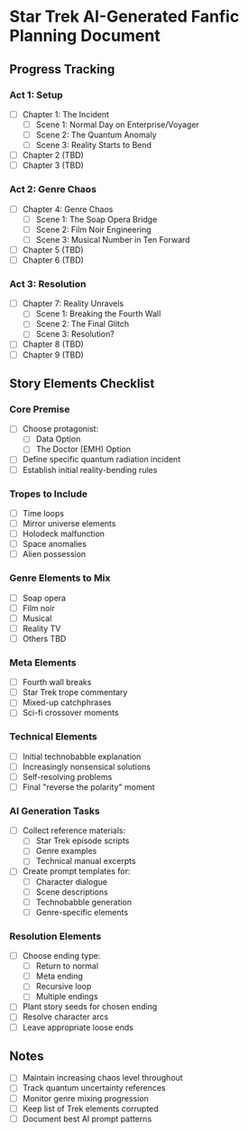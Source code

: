 # Star Trek AI-Generated Fanfic Planning Document

## Progress Tracking

### Act 1: Setup
- [ ] Chapter 1: The Incident
  - [ ] Scene 1: Normal Day on Enterprise/Voyager
  - [ ] Scene 2: The Quantum Anomaly
  - [ ] Scene 3: Reality Starts to Bend
- [ ] Chapter 2 (TBD)
- [ ] Chapter 3 (TBD)

### Act 2: Genre Chaos
- [ ] Chapter 4: Genre Chaos
  - [ ] Scene 1: The Soap Opera Bridge
  - [ ] Scene 2: Film Noir Engineering
  - [ ] Scene 3: Musical Number in Ten Forward
- [ ] Chapter 5 (TBD)
- [ ] Chapter 6 (TBD)

### Act 3: Resolution
- [ ] Chapter 7: Reality Unravels
  - [ ] Scene 1: Breaking the Fourth Wall
  - [ ] Scene 2: The Final Glitch
  - [ ] Scene 3: Resolution?
- [ ] Chapter 8 (TBD)
- [ ] Chapter 9 (TBD)

## Story Elements Checklist

### Core Premise
- [ ] Choose protagonist:
  - [ ] Data Option
  - [ ] The Doctor (EMH) Option
- [ ] Define specific quantum radiation incident
- [ ] Establish initial reality-bending rules

### Tropes to Include
- [ ] Time loops
- [ ] Mirror universe elements
- [ ] Holodeck malfunction
- [ ] Space anomalies
- [ ] Alien possession

### Genre Elements to Mix
- [ ] Soap opera
- [ ] Film noir
- [ ] Musical
- [ ] Reality TV
- [ ] Others TBD

### Meta Elements
- [ ] Fourth wall breaks
- [ ] Star Trek trope commentary
- [ ] Mixed-up catchphrases
- [ ] Sci-fi crossover moments

### Technical Elements
- [ ] Initial technobabble explanation
- [ ] Increasingly nonsensical solutions
- [ ] Self-resolving problems
- [ ] Final "reverse the polarity" moment

### AI Generation Tasks
- [ ] Collect reference materials:
  - [ ] Star Trek episode scripts
  - [ ] Genre examples
  - [ ] Technical manual excerpts
- [ ] Create prompt templates for:
  - [ ] Character dialogue
  - [ ] Scene descriptions
  - [ ] Technobabble generation
  - [ ] Genre-specific elements

### Resolution Elements
- [ ] Choose ending type:
  - [ ] Return to normal
  - [ ] Meta ending
  - [ ] Recursive loop
  - [ ] Multiple endings
- [ ] Plant story seeds for chosen ending
- [ ] Resolve character arcs
- [ ] Leave appropriate loose ends

## Notes
- [ ] Maintain increasing chaos level throughout
- [ ] Track quantum uncertainty references
- [ ] Monitor genre mixing progression
- [ ] Keep list of Trek elements corrupted
- [ ] Document best AI prompt patterns 